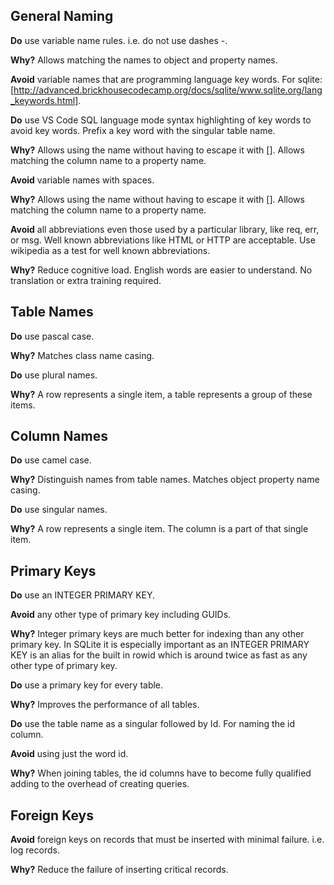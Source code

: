 
## General Naming

**Do** use variable name rules. i.e. do not use dashes -.

**Why?** Allows matching the names to object and property names.


**Avoid** variable names that are programming language key words. For sqlite: [http://advanced.brickhousecodecamp.org/docs/sqlite/www.sqlite.org/lang_keywords.html].

**Do** use VS Code SQL language mode syntax highlighting of key words to avoid key words. Prefix a key word with the singular table name.

**Why?** Allows using the name without having to escape it with []. Allows matching the column name to a property name.


**Avoid** variable names with spaces.

**Why?** Allows using the name without having to escape it with []. Allows matching the column name to a property name.


**Avoid** all abbreviations even those used by a particular library, like req, err, or msg. Well known abbreviations like HTML or HTTP are acceptable. Use wikipedia as a test for well known abbreviations.

**Why?** Reduce cognitive load. English words are easier to understand. No translation or extra training required.



## Table Names

**Do** use pascal case.

**Why?** Matches class name casing.

**Do** use plural names.

**Why?** A row represents a single item, a table represents a group of these items.



## Column Names

**Do** use camel case.

**Why?** Distinguish names from table names. Matches object property name casing.


**Do** use singular names.

**Why?** A row represents a single item.  The column is a part of that single item.



## Primary Keys

**Do** use an INTEGER PRIMARY KEY.

**Avoid** any other type of primary key including GUIDs.

**Why?** Integer primary keys are much better for indexing than any other primary key. In SQLite it is especially important as an INTEGER PRIMARY KEY is an alias for the built in rowid which is around twice as fast as any other type of primary key.


**Do** use a primary key for every table.

**Why?** Improves the performance of all tables.


**Do** use the table name as a singular followed by Id. For naming the id column.

**Avoid** using just the word id.

**Why?** When joining tables, the id columns have to become fully qualified adding to the overhead of creating queries.



## Foreign Keys

**Avoid** foreign keys on records that must be inserted with minimal failure. i.e. log records.

**Why?** Reduce the failure of inserting critical records.
